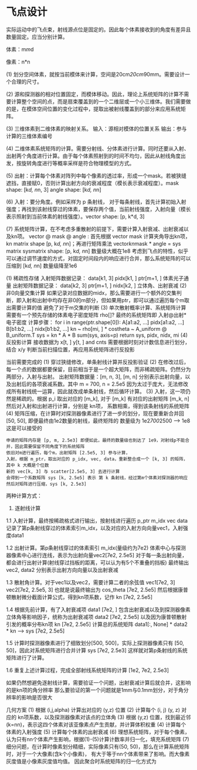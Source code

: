 # 飞点设计

实际运动中的飞点束，射线源点位是固定的。因此每个体素接收到的角度有差异且数量固定。应当分别计算。

体素：m*m*d

像素：n*n

(1) 划分空间体素，就按当前模体来计算，空间是20cm*20cm*90mm。需要设计一个合理的尺寸。

(2) 源和探测器的相对位置固定，而模体移动。因此，理论上系统矩阵的计算不需要计算整个空间的点，而是扇束覆盖到的一个二维层或一个小三维体。我们需要做的是，在模体空间位置的变化过程中，提取出被射线覆盖到的部分来应用系统矩阵。

(3) 三维体素到二维体素的映射关系。
      输入：源相对模体的位置关系
      输出：参与计算的三维体素编号

(4) 二维体素系统矩阵的计算。需要分射线、分体素进行计算。同时还要从入射、出射两个角度进行计算。由于每个体素照射到的时间不均匀，因此从射线角度出发，按旋转角度进行等概率采样是符合物理模型的方式。

(5) 出射：计算每个体素对阵列中每个像素的透过率，形成一个mask。若被狭缝遮挡，直接赋0，否则计算出射方向的衰减程度（模长表示衰减程度）。mask shape: [k*d, n*n, 3]   angle shape: [k*d, n*n]

(6) 入射：要分角度。例如采样为 p 条射线，
      对于每条射线，首先计算初始入射强度；再找到该射线穿过的体素，要保存两个值，当前射线强度，入射向量（模长表示照射到当前体素的射线强度）。vector shape: [p, k*d, 3]

(7) 系统矩阵计算，在不考虑多重散射的前提下，需要计算入射衰减、出射衰减以及kn项。
      vector @ mask @ angle : 首先根据 vector mask 计算夹角导出kn项，
      kn matrix shape [p, k*d, n*n]；再进行矩阵乘法
      vector*kn*mask * angle = sys matrix
      sysmatrix shape: [p, k*d, n*n]     数量级大概在1e8
      考虑到飞点的特性，似乎可以通过调节速度的方式，对固定时间段内的响应进行合并，那么系统矩阵的可以压缩到 [k*d, n*n]   数量级降至1e6

(1) 稀疏性存储
    入射矩阵数据记录： data[k1, 3] pidx[k1, ] ptr[m+1, ]  体素光子通量
    出射矩阵数据记录： data[k2, 3] ptr[m+1, ] nidx[k2, ]  立体角、出射衰减
(2) 非0向量交集计算
    如果记录对应数据的midx，那么需要进行一个额外的交集判断，即入射和出射中均存在非0的m部分，但如果用ptr，即可以通过遍历每个m取出需要计算的值
    避免了对于m交集的判断
(3) 单次散射概率计算、系统矩阵计算
    需要有一个预先存储的体素电子密度矩阵 rho[]?
    最终的系统矩阵即 入射@出射*电子密度
    计算步骤：
    for i in range(ptr.shape[0]):
        A[a1:a2, ...]  pidx[a1:a2, ...]
        B[b1:b2, ...]  nidx[b1:b2, ...]
        kn ~ rho[mi, ] * costheta ~ A_uniform @ B_uniform.T
        sys = kn * A * B
        sum(sys, axis=p)
        return sys, pidx, nidx, mi
(4) 反投影计算
    接收数据为 x[t, ] y[t, ] and cnts
    需要根据时刻对计数信息进行划分，结合 x/y 判断当前扫描位置，再应用系统矩阵进行反投影

当前需要完成的
(1) 穿过狭缝修改，单条射线计算并反投影验证
(2) 在修改过后，每一个点的数据都要保留，目前相当于是一个超大矩阵，而非稀疏矩阵。仍然分为两部分，入射与出射。
    出射矩阵数据量：[m, n, 3], [m, n] 分别表示出射向量，以及出射后的各项衰减系数。其中 m = 700, n = 2.5e5
    因为太过于庞大，无法修改成所有射线统一运算，因此就改成单条射线，然后循环计算。
(3) 入射，这一项仍然是稀疏的。根据 p_i 取出对应的 [m_k], 对于 [m_k] 有对应的出射矩阵 [m_k, n]
    然后对入射和出射进行计算，分别是 kn项， 系数相乘，得到该条射线的系统矩阵
(4) 矩阵压缩，在计算时对探测器像素进行了进一步的划分，现在要重新合并回[50, 50], 即便最终由1e2数量的射线，最终矩阵的
    数量级为 1e2*700*2500 --> 1e8
    这是可以接受的

    申请的矩阵内存是 [p, m, 2.5e3] 即便如此，最终的数量级也到达了 1e9，对射线p不能合并，因此需要保留不同角度下的系统矩阵
    依旧对m进行遍历，每个m，出射矩阵 [2.5e5, 3] 参与计算，
    入射，根据 m_ptr，取出对应的 p_idx, vec, data，重新整合成一个 [k, 3] 的矩阵，其中 k 大概是个位数
    新的 vec[k, 3] 与 scatter[2.5e5, 3] 去进行计算
    会得到一个系数矩阵 sys [k, 2.5e5] 表示 第 k 条射线，经过第m个体素对探测器的响应
    然后对矩阵进行压缩，sys [k, 2.5e3]

两种计算方式：

1. 逐射线计算

1.1 入射计算，最终按稀疏格式进行输出，按射线进行遍历
    p_ptr  m_idx  vec  data
    记录了第p条射线穿过的体素索引m_idx，以及对应的入射方向向量vec1，入射强度data1

1.2 出射计算。第p条射线穿过的体素索引 m_idx(量级约为7e2)
    体素中心与探测器像素中心进行连线，表示为出射向量vec2[7e2, 2.5e5]
    对于每一条出射向量，都会进行出射计算(射线穿过挡板的距离，可以认为有5个不重叠的挡板)
    最终输出 vec2, data2 分别表示出射方向向量以及出射衰减

1.3 散射角计算。对于vec1以及vec2，需要计算二者的余弦值
    vec1[7e2, 3]  vec2[7e2, 2.5e5, 3]
    也就是说最终输出为 cos_theta [7e2, 2.5e5]
    然后根据康普顿散射微分截面计算公式，得到kn项系数，记作 kn [7e2, 2.5e5]

1.4 根据先前计算，有了入射衰减项 data1 [7e2, ]
    包含出射衰减以及到探测器像素立体角等影响因子，统称为出射衰减项 data2 [7e2, 2.5e5]
    以及因为康普顿散射引发的概率分布kn项 kn [7e2, 2.5e5]
    计算总的系统矩阵 data1[:, None] * data2 * kn --> sys [7e2, 2.5e5]

1.5 计算时探测器像素进行了细致划分[500, 500]，实际上探测器像素只有 [50, 50]，因此对系统矩阵进行合并计算 sys [7e2, 2.5e3]
    这样就对第p条射线的系统矩阵进行了计算。

1.6 重复上述计算过程，完成全部射线系统矩阵的计算 [1e2, 7e2, 2.5e3]

如果仍然想避免逐射线计算，需要验证一个问题，出射衰减计算后就合并，这影响的是kn项的角分辨率
那么要验证的第一个问题就是1mm与0.1mm划分，对于角分辨率的影响是否很大

几何方案
(1) 根据 (i,j,alpha) 计算出对应的 (y,z) 位置
(2) 计算每个 (i, j) (y, z) 对应的 kn项系数，以及探测器像素对该点的立体角
(3) 根据 (y,z) 位置，找到最近邻(k=nn)，表示这四个体素对该亚像素点产生贡献，并计算体积权重
(4) 计算每个体素的入射强度
(5) 计算每个体素的出射衰减
(6) 理想系统矩阵，对于每个像素，认为只有nn个体素产生影响，根据(1)-(5)计算计数率并归一化，填充系统矩阵
(7) 细分问题，在计算时像素划分精细，实际像素只有(50, 50)，那么在计算系统矩阵时，对于一个大像素(含k个小像素)，
    有大于等于nn个体素带来了影响。而大像素灰度值是小像素灰度值均值。
    因此聚合时系统矩阵的归一化方式为
